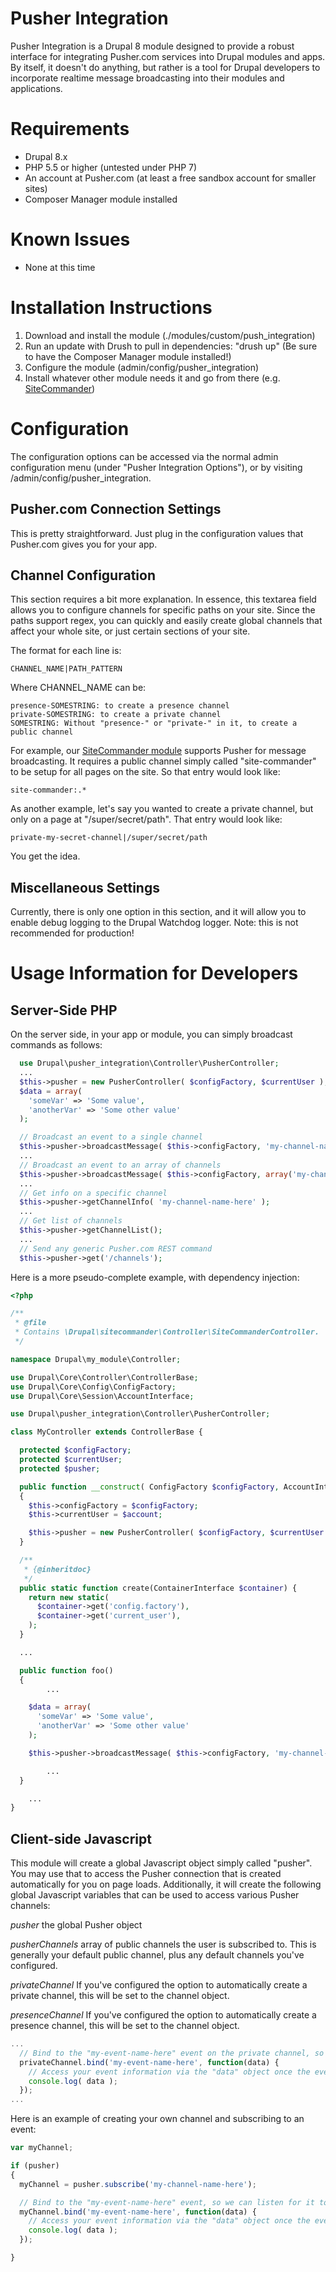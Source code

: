 # Pusher Integration
Pusher Integration is a Drupal 8 module designed to provide a robust interface for integrating Pusher.com services into Drupal modules and apps. By itself, it doesn't do anything, but rather is a tool for Drupal developers to incorporate realtime message broadcasting into their modules and applications.

# Requirements

* Drupal 8.x
* PHP 5.5 or higher (untested under PHP 7)
* An account at Pusher.com (at least a free sandbox account for smaller sites)
* Composer Manager module installed

# Known Issues

* None at this time

# Installation Instructions

1. Download and install the module (./modules/custom/push_integration)
2. Run an update with Drush to pull in dependencies: "drush up" (Be sure to have the Composer Manager module installed!)
3. Configure the module (admin/config/pusher_integration)
4. Install whatever other module needs it and go from there (e.g. [SiteCommander](https://github.com/IncursusInc/sitecommander))

# Configuration

The configuration options can be accessed via the normal admin configuration menu (under "Pusher Integration Options"), or by visiting /admin/config/pusher_integration.

## Pusher.com Connection Settings

This is pretty straightforward. Just plug in the configuration values that Pusher.com gives you for your app.

## Channel Configuration

This section requires a bit more explanation. In essence, this textarea field allows you to configure channels for specific paths on your site. Since the paths support regex,
you can quickly and easily create global channels that affect your whole site, or just certain sections of your site.

The format for each line is:

    CHANNEL_NAME|PATH_PATTERN

Where CHANNEL_NAME can be:

    presence-SOMESTRING: to create a presence channel
    private-SOMESTRING: to create a private channel
    SOMESTRING: Without "presence-" or "private-" in it, to create a public channel

For example, our [SiteCommander module](https://github.com/IncursusInc/sitecommander) supports Pusher for message broadcasting. It requires a public channel simply called "site-commander"
to be setup for all pages on the site.  So that entry would look like:

```
site-commander:.*
```

As another example, let's say you wanted to create a private channel, but only on a page at "/super/secret/path". That entry would look like:

```
private-my-secret-channel|/super/secret/path
```

You get the idea.

## Miscellaneous Settings

Currently, there is only one option in this section, and it will allow you to enable debug logging to the Drupal Watchdog logger. Note: this is not recommended for production!

# Usage Information for Developers

## Server-Side PHP

On the server side, in your app or module, you can simply broadcast commands as follows:

```php
  use Drupal\pusher_integration\Controller\PusherController;
  ...
  $this->pusher = new PusherController( $configFactory, $currentUser );
  $data = array(
    'someVar' => 'Some value',
    'anotherVar' => 'Some other value'
  );

  // Broadcast an event to a single channel
  $this->pusher->broadcastMessage( $this->configFactory, 'my-channel-name-here', 'my-event-name-here', $data );
  ...
  // Broadcast an event to an array of channels
  $this->pusher->broadcastMessage( $this->configFactory, array('my-channel-name-here', 'channel2'), 'my-event-name-here', $data );
  ...
  // Get info on a specific channel
  $this->pusher->getChannelInfo( 'my-channel-name-here' );
  ...
  // Get list of channels
  $this->pusher->getChannelList();
  ...
  // Send any generic Pusher.com REST command
  $this->pusher->get('/channels');
```


Here is a more pseudo-complete example, with dependency injection:

```php
<?php

/**
 * @file
 * Contains \Drupal\sitecommander\Controller\SiteCommanderController.
 */

namespace Drupal\my_module\Controller;

use Drupal\Core\Controller\ControllerBase;
use Drupal\Core\Config\ConfigFactory;
use Drupal\Core\Session\AccountInterface;

use Drupal\pusher_integration\Controller\PusherController;

class MyController extends ControllerBase {

  protected $configFactory;
  protected $currentUser;
  protected $pusher;

  public function __construct( ConfigFactory $configFactory, AccountInterface $account )
  {
    $this->configFactory = $configFactory;
    $this->currentUser = $account;

    $this->pusher = new PusherController( $configFactory, $currentUser );
  }

  /**
   * {@inheritdoc}
   */
  public static function create(ContainerInterface $container) {
    return new static(
      $container->get('config.factory'),
      $container->get('current_user'),
    );
  }

  ...

  public function foo()
  {
		...

    $data = array(
      'someVar' => 'Some value',
      'anotherVar' => 'Some other value'
    );

    $this->pusher->broadcastMessage( $this->configFactory, 'my-channel-name-here', 'my-event-name-here', $data );

		...
  }

	...
}
```

## Client-side Javascript

This module will create a global Javascript object simply called "pusher". You may use that to access the Pusher connection that is created automatically for you on page loads. Additionally, it will create the following global Javascript variables that can be used to access various Pusher channels:

*pusher*
  the global Pusher object

*pusherChannels*
  array of public channels the user is subscribed to. This is generally your default public channel, plus any default channels you've configured.
  
*privateChannel*
  If you've configured the option to automatically create a private channel, this will be set to the channel object.

*presenceChannel*
  If you've configured the option to automatically create a presence channel, this will be set to the channel object.
  
```javascript
...
  // Bind to the "my-event-name-here" event on the private channel, so we can listen for it to come across the wire!
  privateChannel.bind('my-event-name-here', function(data) {
	// Access your event information via the "data" object once the event is received by the client/browser
	console.log( data );
  });
...
```

Here is an example of creating your own channel and subscribing to an event:
  
```javascript
var myChannel;

if (pusher)
{
  myChannel = pusher.subscribe('my-channel-name-here');

  // Bind to the "my-event-name-here" event, so we can listen for it to come across the wire!
  myChannel.bind('my-event-name-here', function(data) {
	// Access your event information via the "data" object once the event is received by the client/browser
	console.log( data );
  });

}
```
